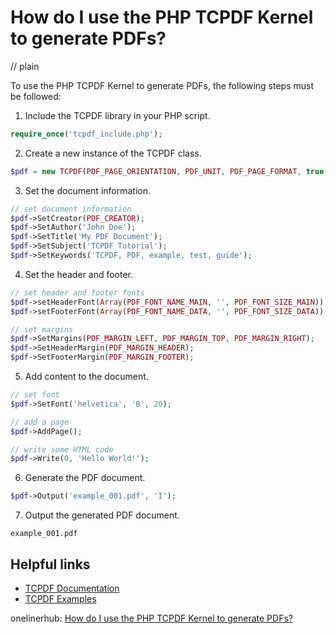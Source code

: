 # How do I use the PHP TCPDF Kernel to generate PDFs?
// plain

To use the PHP TCPDF Kernel to generate PDFs, the following steps must be followed:
1. Include the TCPDF library in your PHP script.
```php
require_once('tcpdf_include.php');
```

2. Create a new instance of the TCPDF class.
```php
$pdf = new TCPDF(PDF_PAGE_ORIENTATION, PDF_UNIT, PDF_PAGE_FORMAT, true, 'UTF-8', false);
```

3. Set the document information.
```php
// set document information
$pdf->SetCreator(PDF_CREATOR);
$pdf->SetAuthor('John Doe');
$pdf->SetTitle('My PDF Document');
$pdf->SetSubject('TCPDF Tutorial');
$pdf->SetKeywords('TCPDF, PDF, example, test, guide');
```

4. Set the header and footer.
```php
// set header and footer fonts
$pdf->setHeaderFont(Array(PDF_FONT_NAME_MAIN, '', PDF_FONT_SIZE_MAIN));
$pdf->setFooterFont(Array(PDF_FONT_NAME_DATA, '', PDF_FONT_SIZE_DATA));

// set margins
$pdf->SetMargins(PDF_MARGIN_LEFT, PDF_MARGIN_TOP, PDF_MARGIN_RIGHT);
$pdf->SetHeaderMargin(PDF_MARGIN_HEADER);
$pdf->SetFooterMargin(PDF_MARGIN_FOOTER);
```

5. Add content to the document.
```php
// set font
$pdf->SetFont('helvetica', 'B', 20);

// add a page
$pdf->AddPage();

// write some HTML code
$pdf->Write(0, 'Hello World!');
```

6. Generate the PDF document.
```php
$pdf->Output('example_001.pdf', 'I');
```

7. Output the generated PDF document.
```
example_001.pdf
```

## Helpful links
- [TCPDF Documentation](http://www.tcpdf.org/doc/code/classTCPDF.html)
- [TCPDF Examples](https://tcpdf.org/examples/)

onelinerhub: [How do I use the PHP TCPDF Kernel to generate PDFs?](https://onelinerhub.com/php-tcpdf/how-do-i-use-the-php-tcpdf-kernel-to-generate-pdfs)